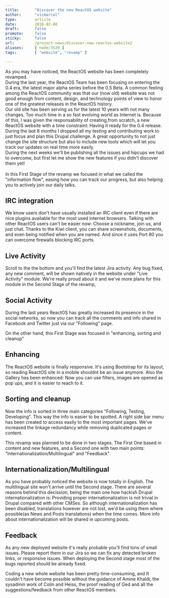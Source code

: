 ```yaml
---
title:       "Discover the new ReactOS website"
author:      "vicmarcal"
type:        article
date:        2016-02-08
draft:       false
promote:     false
sticky:      false
url:         /project-news/discover-new-reactos-website2
aliases:     [ node/3539 ]
tags:        [ "website", "revamp" ]

---
```


<p>As you may have noticed, the ReactOS website has been completely revamped.<br/>
During the last year, the ReactOS Team has been focusing on entering the 0.4 era, the latest major alpha series before the 0.5 Beta. A common feeling among the ReactOS community was that our (now old) website was not good enough from content, design, and technology points of view to honor one of the greatest releases in the ReactOS history.<br/>
Our old site has been serving us for the latest 10 years with not many changes. Too much time in a so fast evolving world as Internet is. Because of this, I was given the responsability of creating,from scratch, a new ReactOS website with a time constraint: Having it ready for the 0.4 release.<br/>During the last 8 months I dropped all my testing and contributing work to just focus and plan this Drupal challenge. A great opportunity to not just change the site structure but also to include new tools which will let you track our updates on real time more easily. <br/> During the next weeks we'll be publishing all the issues and hipcups we had to overcome, but first let me show the new features if you didn't discover them yet! <br/><br/>
In this First Stage of the revamp we focused in what we called the "information flow", easing how you can track our progress, but also helping you to actively join our daily talks. </p>

<h2> IRC integration </h2>
<p> We know users don't have usually installed an IRC client even if there are nice plugins available for the most used internet browsers. Talking with other ReactOS users can't be easier now: Choose a nickname, join us, and just chat. Thanks to the Kiwi client, you can share screenshots, documents, and even being notified when you are named. And since it uses Port 80 you can overcome firewalls blocking IRC ports.</p>

<h2> Live Activity </h2>
<p>Scroll to the the bottom and you'll find the latest Jira activity. Any bug fixed, any new comment, will be shown natively in the website under "Live Activity" module. We're really proud about it and we've more plans for this module in the Second Stage of the revamp, </p>

<h2> Social Activity </h2>
<p> During the last years ReactOS has greatly increased its presence in the social networks, so now you can track all the comments and info shared in Facebook and Twitter just via our "Following" page.</P>

<p>On the other hand, this First Stage was focused in "enhancing, sorting and cleanup"</p>
<h2> Enhancing</h2>
<p>  The ReactOS website is finally responsive. It's using Bootstrap for its layout, so reading ReactOS site in a mobile shouldnt be an issue anymore. Also the Gallery has been enhanced: Now you can use filters, images are opened as pop ups, and it is easier to reach to it. </p>
<h2> Sorting and cleanup</h2>
<p>  Now the info is sorted in three main categories "Following, Testing, Developing". This way the info is easier to be spotted.  A right side bar menu has been created to access easily to the most important  pages. We've increased the linkage redundancy while removing duplicated pages or content. </p>

<p>This revamp was planned to be done in two stages. The First One based in content and new features, and a Second one with two main points: "Internationalization/Multilingual" and "Feedback".</p>
<h2> Internationalization/Multilingual</h2>
<p> As you have probably noticed the website is now totally in English. The multilingual site won't arrive until the Second stage. There are several reasons behind this decission, being the main one how hackish Drupal internationalization is: Providing proper internationalization is not trivial in Drupal compared with other CMSes. So although internationalization has been disabled, translations however are not lost, we'd be using them where possible(as News and Posts translations) when the time comes. More info about internationalization will be shared in upcoming posts.</p>
<h2> Feedback</h2>
<p>As any new deployed website it's really probable you'll find tons of small issues. Please report them in our Jira so we can fix any detected broken links, or responsive issues. When deploying the Second stage most of the bugs reported should be already fixed.</p>

<p>Coding a new whole website has been pretty time-consuming, and It couldn't have become possible  without the guidance of Amine Khaldi, the sysadmin work of Colin and Heiss, the proof reading of Ged and all the suggestions/feedback from other ReactOS members.</p>

